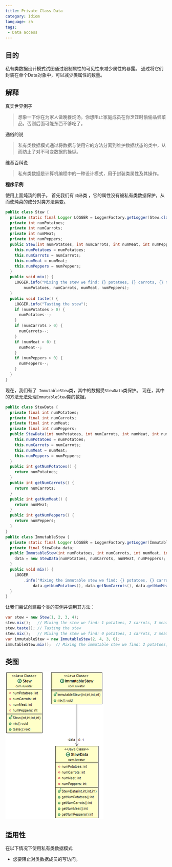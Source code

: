 ```yaml
---
title: Private Class Data
category: Idiom
language: zh
tags:
 - Data access
---
```


## 目的

私有类数据设计模式试图通过限制属性的可见性来减少属性的暴露。 通过将它们封装在单个Data对象中，可以减少类属性的数量。

## 解释

真实世界例子

> 想象一下你在为家人做晚餐炖汤。你想阻止家庭成员在你烹饪时偷偷品尝菜品，否则后面可能东西不够吃了。

通俗的说

> 私有类数据模式通过将数据与使用它的方法分离到维护数据状态的类中，从而防止了对不可变数据的操纵。

维基百科说

> 私有类数据是计算机编程中的一种设计模式，用于封装类属性及其操作。

**程序示例**

使用上面炖汤的例子。 首先我们有 `炖汤`类 ，它的属性没有被私有类数据保护，从而使炖菜的成分对类方法易变。

```java
public class Stew {
  private static final Logger LOGGER = LoggerFactory.getLogger(Stew.class);
  private int numPotatoes;
  private int numCarrots;
  private int numMeat;
  private int numPeppers;
  public Stew(int numPotatoes, int numCarrots, int numMeat, int numPeppers) {
    this.numPotatoes = numPotatoes;
    this.numCarrots = numCarrots;
    this.numMeat = numMeat;
    this.numPeppers = numPeppers;
  }
  public void mix() {
    LOGGER.info("Mixing the stew we find: {} potatoes, {} carrots, {} meat and {} peppers",
        numPotatoes, numCarrots, numMeat, numPeppers);
  }
  public void taste() {
    LOGGER.info("Tasting the stew");
    if (numPotatoes > 0) {
      numPotatoes--;
    }
    if (numCarrots > 0) {
      numCarrots--;
    }
    if (numMeat > 0) {
      numMeat--;
    }
    if (numPeppers > 0) {
      numPeppers--;
    }
  }
}
```

现在，我们有了` ImmutableStew`类，其中的数据受`StewData`类保护。 现在，其中的方法无法处理`ImmutableStew`类的数据。

```java
public class StewData {
  private final int numPotatoes;
  private final int numCarrots;
  private final int numMeat;
  private final int numPeppers;
  public StewData(int numPotatoes, int numCarrots, int numMeat, int numPeppers) {
    this.numPotatoes = numPotatoes;
    this.numCarrots = numCarrots;
    this.numMeat = numMeat;
    this.numPeppers = numPeppers;
  }
  public int getNumPotatoes() {
    return numPotatoes;
  }
  public int getNumCarrots() {
    return numCarrots;
  }
  public int getNumMeat() {
    return numMeat;
  }
  public int getNumPeppers() {
    return numPeppers;
  }
}
public class ImmutableStew {
  private static final Logger LOGGER = LoggerFactory.getLogger(ImmutableStew.class);
  private final StewData data;
  public ImmutableStew(int numPotatoes, int numCarrots, int numMeat, int numPeppers) {
    data = new StewData(numPotatoes, numCarrots, numMeat, numPeppers);
  }
  public void mix() {
    LOGGER
        .info("Mixing the immutable stew we find: {} potatoes, {} carrots, {} meat and {} peppers",
            data.getNumPotatoes(), data.getNumCarrots(), data.getNumMeat(), data.getNumPeppers());
  }
}
```

让我们尝试创建每个类的实例并调用其方法：

```java
var stew = new Stew(1, 2, 3, 4);
stew.mix();   // Mixing the stew we find: 1 potatoes, 2 carrots, 3 meat and 4 peppers
stew.taste(); // Tasting the stew
stew.mix();   // Mixing the stew we find: 0 potatoes, 1 carrots, 2 meat and 3 peppers
var immutableStew = new ImmutableStew(2, 4, 3, 6);
immutableStew.mix();  // Mixing the immutable stew we find: 2 potatoes, 4 carrots, 3 meat and 6 peppers
```

## 类图

![alt text](etc/private-class-data.png "Private Class Data")

## 适用性

在以下情况下使用私有类数据模式

* 您要阻止对类数据成员的写访问。
